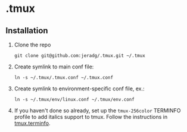 # .tmux

## Installation

1. Clone the repo
    ```
    git clone git@github.com:jeradg/.tmux.git ~/.tmux
    ```
2. Create symlink to main conf file:
    ```
    ln -s ~/.tmux/.tmux.conf ~/.tmux.conf
    ```
3. Create symlink to environment-specific conf file, ex.:
    ```
    ln -s ~/.tmux/env/linux.conf ~/.tmux/env.conf
    ```
4. If you haven't done so already, set up the `tmux-256color` TERMINFO profile to add italics support to tmux. Follow the instructions in [tmux.terminfo](https://github.com/jeradg/.tmux/blob/main/tmux.terminfo).
